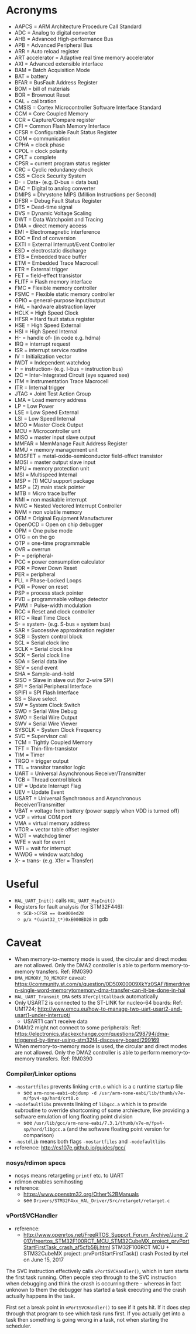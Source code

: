 # Acronyms

- AAPCS = ARM Architecture Procedure Call Standard
- ADC = Analog to digital converter
- AHB = Advanced High-performance Bus
- APB = Advanced Peripheral Bus
- ARR = Auto reload register
- ART accelerator = Adaptive real time memory accelerator
- AXI = Advanced extensible interface
- BAM = Batch Acquisition Mode
- BAT = battery
- BFAR = BusFault Address Register
- BOM = bill of materials
- BOR = Brownout Reset
- CAL = calibration
- CMSIS = Cortex Microcontroller Software Interface Standard
- CCM = Core Coupled Memory 
- CCR = Capture/Compare register
- CFI = Common Flash Memory Interface
- CFSR = Configurable Fault Status Register
- COM = communication
- CPHA = clock phase
- CPOL = clock polarity
- CPLT = complete
- CPSR = current program status register
- CRC = Cyclic redundancy check
- CSS = Clock Security System
- D- = Data- (e.g. D-bus = data bus)
- DAC = Digital to analog converter
- DMIPS = Dhrystone MIPS (Million Instructions per Second)
- DFSR = Debug Fault Status Register
- DTS = Dead-time signal
- DVS = Dynamic Voltage Scaling
- DWT = Data Watchpoint and Tracing
- DMA = direct memory access
- EMI = Electromagnetic interference
- EOC = End of conversion
- EXTI = External Interrupt/Event Controller
- ESD = electrostatic discharge
- ETB = Embedded trace buffer
- ETM = Embedded Trace Macrocell
- ETR = External trigger
- FET = field-effect transistor
- FLITF = Flash memory interface
- FMC = Flexible memory controller
- FSMC = Flexible static memory controller
- GPIO = general-purpose input/output
- HAL = hardware abstraction layer
- HCLK = High Speed Clock
- HFSR = Hard fault status register
- HSE = High Speed External
- HSI = High Speed Internal
- H- = handle of- (in code e.g. hdma)
- IRQ = interrupt request
- ISR = interrupt service routine
- IV = Initialization vector
- IWDT = Independent watchdog
- I- = instruction- (e.g. I-bus = instruction bus)
- I2C = Inter-Integrated Circuit (eye squared see)
- ITM = Instrumentation Trace Macrocell
- ITR = Internal trigger
- JTAG = Joint Test Action Group
- LMA = Load memory address
- LP = Low Power
- LSE = Low Speed External
- LSI = Low Speed Internal
- MCO = Master Clock Output
- MCU = Microcontroller unit
- MISO = master input slave output
- MMFAR = MemManage Fault Address Register
- MMU = memory management unit
- MOSFET = metal–oxide–semiconductor field-effect transistor
- MOSI = master output slave input
- MPU = memory protection unit
- MSI = Multispeed Internal
- MSP = (1) MCU support package
- MSP = (2) main stack pointer
- MTB = Micro trace buffer
- NMI = non maskable interrupt
- NVIC = Nested Vectored Interrupt Controller
- NVM = non volatile memory
- OEM = Original Equipment Manufacturer
- OpenOCD = Open on chip debugger
- OPM = One pulse mode
- OTG = on the go
- OTP = one-time programmable
- OVR = overrun
- P- = peripheral-
- PCC = power consumption calculator
- PDR = Power Down Reset
- PER = peripheral
- PLL = Phase-Locked Loops
- POR = Power on reset
- PSP = process stack pointer
- PVD = programmable voltage detector
- PWM = Pulse-width modulation
- RCC = Reset and clock controller
- RTC = Real Time Clock
- S- = system- (e.g. S-bus = system bus)
- SAR = Successive approximation register
- SCB = System control block
- SCL = Serial clock line
- SCLK = Serial clock line
- SCK = Serial clock line
- SDA = Serial data line
- SEV = send event
- SHA = Sample-and-hold
- SISO = Slave in slave out (for 2-wire SPI)
- SPI = Serial Peripheral Interface
- SPIFI = SPI Flash Interface
- SS = Slave select
- SW = System Clock Switch
- SWD = Serial Wire Debug
- SWO = Serial Wire Output
- SWV = Serial Wire Viewer
- SYSCLK = System Clock Frequency
- SVC = Supervisor call
- TCM = Tightly Coupled Memory
- TFT = Thin-film-transistor
- TIM = Timer
- TRGO = trigger output
- TTL = transitor transitor logic
- UART = Universal Asynchronous Receiver/Transmitter
- TCB = Thread control block
- UIF = Update Interrupt Flag
- UEV = Update Event
- USART = Universal Synchronous and Asynchronous Receiver/Transmitter
- VBAT = voltage from battery (power supply when VDD is turned off)
- VCP = virtual COM port
- VMA = virtual memory address
- VTOR = vector table offset register
- WDT = watchdog timer
- WFE = wait for event
- WFI = wait for interrupt
- WWDG = window watchdog
- X- = trans- (e.g. Xfer = Transfer)

# Useful
- `HAL_UART_Init()` calls `HAL_UART_MspInit()`
- Registers for fault analysis (for STM32F446):
    - `SCB->CFSR == 0xe000ed28`
    - `p/x *(uint32_t*)0xE000ED28` in gdb

# Caveat
- When memory-to-memory mode is used, the circular and direct modes are not allowed. Only the DMA2 controller is able to perform memory-to-memory transfers. Ref: RM0390
- `DMA_MEMORY_TO_MEMORY` caveat: https://community.st.com/s/question/0D50X00009XkYz0SAF/timerdriven-single-word-memorytomemory-dma-transfer-can-it-be-done-in-hal
- `HAL_UART_Transmit_DMA` sets `XferCpltCallback` automatically
- Only USART2 is connected to the ST-LINK for nucleo-64 boards: Ref: UM1724; http://www.emcu.eu/how-to-manage-two-uart-usart2-and-usart1-under-interrupt/
    - USART1 can't receive data
- DMA1/2 might not connect to some peripherals: Ref: https://electronics.stackexchange.com/questions/298794/dma-triggered-by-timer-using-stm32f4-discovery-board/299169
- When memory-to-memory mode is used, the circular and direct modes are not allowed. Only the DMA2 controller is able to perform memory-to-memory transfers. Ref: RM0390

### Compiler/Linker options
- `-nostartfiles` prevents linking `crt0.o` which is a c runtime startup file
    - see `arm-none-eabi-objdump -d /usr/arm-none-eabi/lib/thumb/v7e-m/fpv4-sp/hard/crt0.o`
- `-nodefaultlibs` prevents linking of `libgcc.a` which is to provide subroutine to override shortcoming of some archiecture, like providing a software emulation of long floating point division
    - see `/usr/lib/gcc/arm-none-eabi/7.3.1/thumb/v7e-m/fpv4-sp/hard/libgcc.a` (and the software floating point version for comparison)
- `-nostdlib` means both flags `-nostartfiles` and `-nodefaultlibs`
- reference: http://cs107e.github.io/guides/gcc/

### nosys/rdimon specs
- nosys means retargeting `printf` etc. to UART
- rdimon enables semihosting
- reference:
    - https://www.openstm32.org/Other%2BManuals
    - see `Drivers/STM32F4xx_HAL_Driver/Src/retarget/retarget.c`


### vPortSVCHandler
- reference:
    - http://www.openrtos.net/FreeRTOS_Support_Forum_Archive/June_2017/freertos_STM32F100RCT_MCU_STM32CubeMX_project_prvPortStartFirstTask_crash_af5cfb58j.html
STM32F100RCT MCU + STM32CubeMX project: prvPortStartFirstTask() crash
Posted by rtel on June 15, 2017

The SVC instruction effectively calls `vPortSVCHandler()`, which in turn starts the first task running. Often people step through to the SVC instruction when debugging and think the crash is occurring there - whereas in fact unknown to them the debugger has started a task executing and the crash actually happens in the task.

First set a break point in `vPortSVCHandler()` to see if it gets hit. If it does step through that program to see which task runs first. If you actually get into a task then something is going wrong in a task, not when starting the scheduler.



